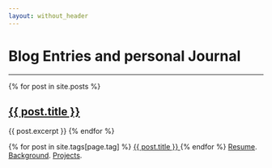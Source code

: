 ```yaml
---
layout: without_header
---
```


# Blog Entries and personal Journal

* * *

{% for post in site.posts %}	
  <h2><a href="{{ post.url }}">{{ post.title }}</a></h2>	
  {{ post.excerpt }}	
{% endfor %}

{% for post in site.tags[page.tag] %}
    <a href="{{ post.url | absolute_url }}">
      {{ post.title }}
    </a>
{% endfor %}
[Resume](./resume.html). 
[Background](./background.html).
[Projects](./background.html).
